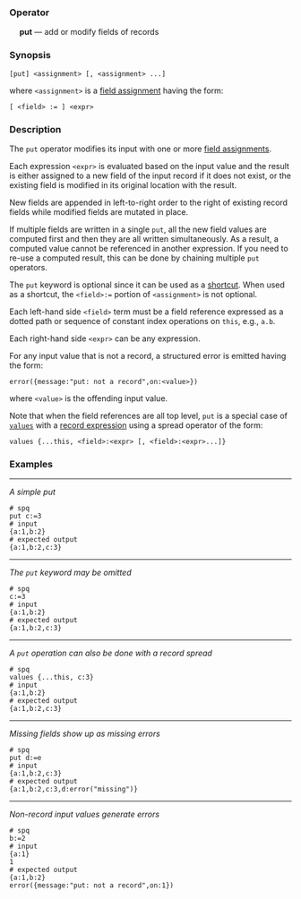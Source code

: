 ### Operator

&emsp; **put** &mdash; add or modify fields of records

### Synopsis
```
[put] <assignment> [, <assignment> ...]
```
where `<assignment>` is a [field assignment](intro.md#field-assignment)
having the form:
```
[ <field> := ] <expr>
```
### Description

The `put` operator modifies its input with
one or more [field assignments](intro.md#field-assignment).

Each expression `<expr>` is evaluated based on the input value
and the result is either assigned to a new field of the input record if it does not
exist, or the existing field is modified in its original location with the result.

New fields are appended in left-to-right order to the right of existing record fields
while modified fields are mutated in place.

If multiple fields are written in a single `put`, all the new field values are
computed first and then they are all written simultaneously.  As a result,
a computed value cannot be referenced in another expression.  If you need
to re-use a computed result, this can be done by chaining multiple `put` operators.

The `put` keyword is optional since it can be used as a [shortcut](../shortcuts.md).
When used as a shortcut, the `<field>:=` portion of `<assignment>` is not optional.

Each left-hand side `<field>` term must be a field reference expressed as
a dotted path or sequence of constant index operations on `this`, e.g., `a.b`.

Each right-hand side `<expr>` can be any expression.

For any input value that is not a record, a structured error is emitted 
having the form:
```
error({message:"put: not a record",on:<value>})
```
where `<value>` is the offending input value.

Note that when the field references are all top level,
`put` is a special case of [`values`](values.md)
with a [record expression](../expressions.md#record-expressions)
using a spread operator of the form:
```
values {...this, <field>:<expr> [, <field>:<expr>...]}
```

### Examples

---

_A simple put_
```mdtest-spq
# spq
put c:=3
# input
{a:1,b:2}
# expected output
{a:1,b:2,c:3}
```

---

_The `put` keyword may be omitted_
```mdtest-spq
# spq
c:=3
# input
{a:1,b:2}
# expected output
{a:1,b:2,c:3}
```

---

_A `put` operation can also be done with a record spread_
```mdtest-spq
# spq
values {...this, c:3}
# input
{a:1,b:2}
# expected output
{a:1,b:2,c:3}
```

---

_Missing fields show up as missing errors_
```mdtest-spq
# spq
put d:=e
# input
{a:1,b:2,c:3}
# expected output
{a:1,b:2,c:3,d:error("missing")}
```

---

_Non-record input values generate errors_
```mdtest-spq {data-layout="stacked"}
# spq
b:=2
# input
{a:1}
1
# expected output
{a:1,b:2}
error({message:"put: not a record",on:1})
```

